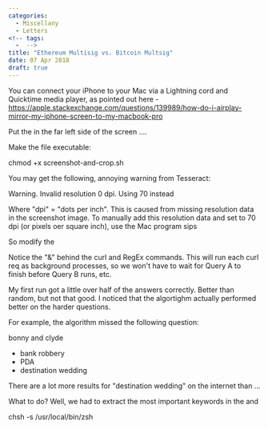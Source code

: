 ```yaml
---
categories:
  - Miscellany
  - Letters
<!-- tags:
  -  -->
title: "Ethereum Multisig vs. Bitcoin Multsig"
date: 07 Apr 2018
draft: true
---
```

You can connect your iPhone to your Mac via a Lightning cord and Quicktime media player, as pointed out here - https://apple.stackexchange.com/questions/139989/how-do-i-airplay-mirror-my-iphone-screen-to-my-macbook-pro


Put the in the far left side of the screen ....

Make the file executable:

chmod +x screenshot-and-crop.sh

You may get the following, annoying warning from Tesseract: 

Warning. Invalid resolution 0 dpi. Using 70 instead

Where "dpi" = "dots per inch". This is caused from missing resolution data in the screenshot image. To manually add this resolution data and set to 70 dpi (or pixels oer square inch), use the Mac program sips 


So modify the 

Notice the "&" behind the curl and RegEx commands. This will run each curl req as background processes, so we won't have to wait for Query A to finish before Query B runs, etc.


My first run got a little over half of the answers correctly. Better than random, but not that good. I noticed that the algortighm actually performed better on the harder questions. 

For example, the algorithm missed the following question:

bonny and clyde

- bank robbery
- PDA
- destination wedding

There are a lot more results for "destination wedding" on the internet than ...

What to do? Well, we had to extract the most important keywords in the and 

chsh -s /usr/local/bin/zsh

